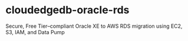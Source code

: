 # cloudedgedb-oracle-rds
Secure, Free Tier–compliant Oracle XE to AWS RDS migration using EC2, S3, IAM, and Data Pump
